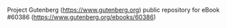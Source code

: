 Project Gutenberg (https://www.gutenberg.org) public repository for eBook #60386 (https://www.gutenberg.org/ebooks/60386)
